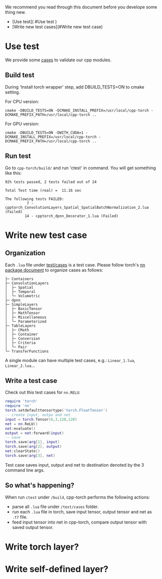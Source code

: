 We recommend you read through this document before you develope some thing new.
- [Use test]( #Use test )
- [Write new test cases](#Write new test case)

# Use test
We provide some [cases](/test/cases) to validate our cpp modules.

## Build test
During 'Install torch wrapper' step, add DBUILD_TESTS=ON to cmake setting.

For CPU version:
```
cmake -DBUILD_TESTS=ON -DCMAKE_INSTALL_PREFIX=/usr/local/cpp-torch -DCMAKE_PREFIX_PATH=/usr/local/cpp-torch ..
```

For GPU version:
```
cmake -DBUILD_TESTS=ON -DWITH_CUDA=1 -DCMAKE_INSTALL_PREFIX=/usr/local/cpp-torch -DCMAKE_PREFIX_PATH=/usr/local/cpp-torch ..
```

## Run test
Go to `cpp-torch/build/` and run 'ctest' in command.
You will get something like this:
```
92% tests passed, 2 tests failed out of 24

Total Test time (real) =  11.16 sec

The following tests FAILED:
          7 - cpptorch_ConvolutionLayers_Spatial_SpatialBatchNormalization_2.lua (Failed)
         14 - cpptorch_dpnn_Decorator_1.lua (Failed)
```

# Write new test case
## Organization
Each `.lua` file under [test/cases](/test/cases) is a test case.
Please follow torch's [nn package document](https://github.com/torch/nn/blob/master/README.md) to organize cases as follows:

```
├─ Containers
├─ ConvolutionLayers
│  ├─ Spatial
│  ├─ Temporal
│  └─ Volumetric
├─ dpnn
├─ SimpleLayers
│  ├─ BasicTensor
│  ├─ MathTensor
│  ├─ Miscellaneous
│  └─ Parameterized
├─ TableLayers
│  ├─ CMath
│  ├─ Container
│  ├─ Conversion
│  ├─ Criteria
│  └─ Pair
└─ TransferFunctions
```
A single module can have multiple test cases, e.g.: `Linear_1.lua`, `Linear_2.lua`...

## Write a test case
Check out this test cases for `nn.RELU`:
```lua
require 'torch'
require 'nn'
torch.setdefaulttensortype('torch.FloatTensor')
-- create input, outpu and net
input = torch.Tensor(6,3,128,128)
net = nn.ReLU()
net:evaluate()
output = net:forward(input)
-- save
torch.save(arg[1], input)
torch.save(arg[2], output)
net:clearState()
torch.save(arg[3], net)
```
Test case saves input, output and net to destination denoted by the 3 command line args.

## So what's happening?
When run `ctest` under `/build`, cpp-torch performs the following actions:
- parse all `.lua` file under `/test/cases` folder.
- run each `.lua` file in torch, save input tensor, output tensor and net as `.t7` file.
- feed input tensor into net in cpp-torch, compare output tensor with saved output tensor.

# Write torch layer?

# Write self-defined layer?
